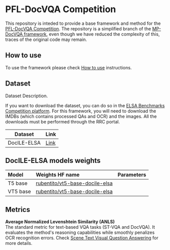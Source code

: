 # PFL-DocVQA Competition

This repository is inteded to provide a base framework and method for the [PFL-DocVQA Competition](http://158.109.8.94/?ch=2&com=introduction). 
The repository is a simplified branch of the [MP-DocVQA framework](https://github.com/rubenpt91/MP-DocVQA-Framework), even though we have reduced the complexity of this, traces of the original code may remain.


## How to use
To use the framework please check [How to use](framework_documentation/how_to_use.md#how-to-use) instructions.


## Dataset

Dataset Description.

If you want to download the dataset, you can do so in the [ELSA Benchmarks Competition platform](http://158.109.8.94/?ch=2&com=introduction). For this framework, you will need to download the IMDBs (which contains processed QAs and OCR) and the images. All the downloads must be performed through the RRC portal.

| Dataset 		   | Link	                                                                          |
|--------------|--------------------------------------------------------------------------------|
| DocILE-ELSA | [Link](https://cvcuab-my.sharepoint.com/:u:/g/personal/rperez_cvc_uab_cat/EVx-UEC2RA1IlgJft5sqZt0B0ldjxJKloO6nlsQT7mrZrw?e=JXIhqL) |

## DocILE-ELSA models weights

| Model 		   | Weights HF name								                                                                                                               | Parameters 	|
|:-----------|:--------------------------------------------------------------------------------------------------------------------------------------|:-------------:|
| T5 base			 | [rubentito/vt5-base-docile-elsa]([rubentito/t5-base-docile-elsa](https://huggingface.co/rubentito/vt5-base-docile-elsa))		            |  			| 
| VT5 base			| [rubentito/vt5-base-docile-elsa]([rubentito/vt5-base-docile-elsa](https://huggingface.co/rubentito/vt5-base-docile-elsa))		           |  			| 

## Metrics

**Average Normalized Levenshtein Similarity (ANLS)** <br>
The standard metric for text-based VQA tasks (ST-VQA and DocVQA). It evaluates the method's reasoning capabilities while smoothly penalizes OCR recognition errors.
Check [Scene Text Visual Question Answering](https://arxiv.org/abs/1905.13648) for more details.
